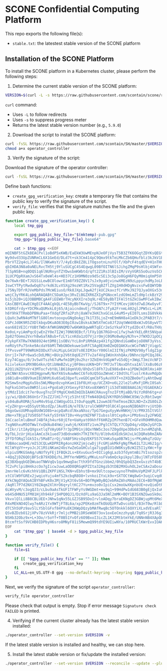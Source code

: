 # SCONE Confidential Computing Platform

This repo exports the following file(s):

- `stable.txt`: the latestest stable version of the SCONE platform

## Installation of the SCONE Platform

To install the SCONE platform in a Kubernetes cluster, please perform the following steps:

1. Determine the current stable version of the SCONE platform:

```bash
VERSION=$(curl -L -s https://raw.githubusercontent.com/scontain/scone/refs/heads/main/stable.txt)
```

`curl` command:

- Uses `-L` to follow redirects
- Uses `-s` to suppress progress meter
- Returns the latest stable version number (e.g., `5.9.0`)

2. Download the script to install the SCONE platform:

```bash
curl -fsSL https://raw.githubusercontent.com/scontain/SH/master/$VERSION/operator_controller > operator_controller
chmod a+x operator_controller
```

3. Verify the signature of the script:

Download the signature of the operator controller:

```bash
curl -fsSL https://raw.githubusercontent.com/scontain/SH/master/$VERSION/operator_controller.asc > operator_controller.asc
```

Define bash functions:

- `create_gpg_verification_key`: create a temporary file that contains the public key to verify the signature of the script.
- `verify_file`: verifies that the signature matches the file and the given public key.

```bash
function create_gpg_verification_key() {
    local tmp_gpg

    export gpg_public_key_file="$(mktemp)-pub.gpg"
    tmp_gpg="${gpg_public_key_file}.base64"

    cat > $tmp_gpg <<EOF
mQINBF5tGZkBEACPxl1oBdP5xKWB/EaEkW3UwMEnpNJeOFjVysT5B3ZfK6OGqtZDYKsQEGtptJ54
Wy9dvd33UpZUNRmCL6X1GeEd/DLd7t+sk3Cm414pC9Qmx9tkTeLMkCZb6QHufblz3kJkV1E86vre
PbrVTZ2q4cLJl4G/IlNKwHsY/7/4yEcBkEZ8L1TOgsotnLnuYOlf/XbPcF4tqdEV+H1nTHGjwcSP
qbIHDA3N8a0aNELRvcTH5tj9YluSUCgC4S4EqwgL09BfOITN6lSJihgZMqP9sHlbj4SWfxvVOyXd
7lSpNSB+nq0DQS1q6lNURnynTZYDwsbmKWbtd/qft2Z1Rs3lBIsIM/sVyVGRS5oOuzVo5CHuhfuP
1LUCPQpRXamJvS64Tx0eWl4s+HD37Cz1H9MN0zo9dScSEi3c5pJo8GgH6FQyM0miqXmP5VmuUFN8
Qe76wkrBE+TJGSSiLewBCOlowrE1m8fX9ZZ0V17sJx9ya0jvinwXMEzN9zLppychdMyJoLEyGplr
3swCYTPytRwdwOq87srkd63LvXSXg29ozWt1Rx25VagBZflZXg1H0dHDgNvzxsFwEQWYDBmG3vh5
i75Ny7DfrRJVeMbPds7McWEiusO/Rk8JXpLJqwA2fjkUC2kavzfCrVMxJ927QJyaOXGx53nXDBSg
wmjC3yYRK4LohQARAQABtC5DaHJpc3RvZiBGZXR6ZXIgPGNocmlzdG9mLmZldHplckBzY29udGFp
bi5jb20+iQJOBBMBCgA4FiEEW8rTHcyNXXIre3q9Lr4E58yBbTIFAl5tGZkCGwMFCwkIBwIGFQoJ
CAsCBBYCAwECHgECF4AACgkQLr4E58yBbTKwVg//SJ6T9x+7YItMCevjU6td7wDJKwOyvFINXP/0
ktDRGfrdy+YDCMkuQUMxkL0j65/AjaicndmvEj/ThGN7cJfyA2FrnmL402glJPWScL+LiMiwonBn
h6Y9hkTTRmbDPBNuPaa+fXdqfZRfa2Pzhj8aW7e3kKChxGCoLG4uM5+yEI07LsmsIG8VkkWTplhG
LQaXc3wRN4oMTNflG8OlmvtooxpuGNgOoAgj7k1T35LjoZ+mE9mNH8a41eDk3c2PAB3t7/rYxstK
CGPcJd0K9R5ZXDlkbqvDKuAO83E0pI0zw1BsksA3W5XfmCo8Jf2UqtWW4XBxWJvDS8ywVTXduZR8
ean681VEICrYUBtTWDrAfWKGNNQMD7w6KWK8gwWRTqECr2eSzYkaFX7tyd2Dc47/R8uTHXgg4chR
Ke0oL+yiAmPqcOjwEn2Y0e7I2Wj70N69EBcf/lFXy1Q67RGO+oCifwjhwkYkELdRt5NVpaUnnEkS
2p82fOomo2Vxrh8wGaTABub+fzLYicnKda1zO7VjzrOmjC0GMo8wApyNJhv+JfWXDJ1pOCpRIuMc
PJykpFXTRw7KN88924etDM8j1sOBV/YcL8nPiRMdAzp4X1fg2QNndiGaWDejoD8NF3yVssInKmg+
neRUytPu75nke9AcdaY6bMlTWbGNOekuwe1oRfC5Ag0EXm0ZmQEQAKXucWCoTWN7jViqpS3NnLgF
JfPvsvePT99WRUHIODuXTskLMipLG41U7s0E3IM3orY00GlmI3IfNjzPKMQV98yfldgZ1gnA91Uy
UnrjI+7kPr6wa5cDdLMNj+BUcp2V6t8qUE2YT7v2af4VgIWUnXnhQAx/DNhncUpPCQqJ8kZ3s9LA
Ezy74Cqgu/0/3v5wVTszh67uMwfm1QMj0u2hzr3ZkEHnVdGpWfvG5dQj+3WqLT3miVcNFIVPgY2P
hiivlekxn1MX9BG4kn/QtibNmBZvLyj0F0mssUKN+DFr7M7JxTlNxxDhtvaIAllXsBs06zPxKTou
A2Q1iNZQYoVr43MTocfvbY8LlB618qmVUO/8hQvSl8Fh72uE986xB4+a1PDWJkDRlHxi409Y1mXR
pkCNWrA5xvcX0IHgpnwR/NxFX6SvAuwNeCC6fo9zQ5GoZWnmCrI0dthLfluslrK4uvMdpDqLYpVm
i6B1uB+oOBV9umIB1NhMi6u6SaQJ8pefLveGDCqmCbF5yAuVXXT+n2XQZBeOefiyAhtDwqDKXvI5
M2Smw5nzMqgXu5bs5WLMNqn0zvphKam11bF0LHtxp/UCZXO+o6L22le2luMxFjDMcI0Sah73Jwno
hqFkxG34tws0WR5lioi+PgoEa0jXYGexyFO74Xvo8XWH5TjiS3dTABEBAAGJAjYEGAEKACAWIQRb
ytMdzI1dcit7er0uvgTnzIFtMgUCXm0ZmQIbIAAKCRAuvgTnzIFtMjaBD/9iYzR0h6tg+uVG8FA5
iy/wi/Qb8C86UnSr73sZZJlH17rVjz51httE7fmN48QkQ2VKYRDh50NWC05W/2cRbtIwqmlkXzAS
ys04uBuROMAj5zeM4v9SqLCSWUguO1LItOuFqqqML12uwm3EfhmTmseZB2LND+ZxZG8OiZeun1d1
+CyZHrgn+xQ5SyUt9bzdZp/JAu05iN/e7E9/zrulCW0RPtOl8C4lgeaoNIBOAOYrvjUtD8vvNuiO
S6goGwsUUMhap8UdW1O8b+acpQaRcdlNxaNXoz/TpG7GeguXyyWvHNKHjlV/PMX35ItVGl9FZ1ph
zNe+xTBjpI7U505bTfekfyS5Y6kTI0v+HvptNZFNF7Iubssl0tCxp0u+iPMz6xuIy2FWGQIWDUta
16CcaolmluBmoFJ4BfAjh4ur60jEfe+UaHyat09khfF6HRZpIM7henB7C+GFeVROHMRdQaw1y7EF
7xgN6hxuM5OTWwlYxQkNu84hWzjxwhj6/KKV8Tz1vmJPglChTQLY7COpD4q/vOQmJyGFCDu3RYxb
rIIkr/itIAyQXgsxtlqTVAyU6F7r3pIM91nj8QxYNW5c3os7Z0gdXpe3Dbdvt3vn4MZqhB/9haIO
NyTbLJcUrjHio1AmCo3k1ued73dDdneWdn7TKITKfU/8lb9v6XEdkSHJxLkCDQRebRmZARAAiPvf
2FfDfORqIlGk5Is/5MaBTzrQj/VABF5HzsOqVEKF557CVmKu5qa0B7W1jsrPKyWkqTzGUyfejSgI
YUBAocaaQHE/mIS3CQLwKDPRIRg4onzHXZjmjcwDjjFcGMjakMkFgNgfMw61LT2LH621g/vLm0qq
KClWYqVY++yoJcJC1RSiNKam24bsYwZeGaGHCulga7igqB1U1dW8KsyBzW2Z5I1yXWc+fgm3Q4DS
ulpiuSMKGSmAg/uNUfVyFEjIFBQk2Ls+8XvuGux5+0ICig6gLazb3fdymtmBi7VIsozsp2r5KC4h
+4QqZjDZ6QOjBFScB79XDDQ/hLJMfYerWBM5LyMKuLnsFVa6mQckpikpyl2BujlNTzFD58hDcpsm
qI3BXbqqbGEQWuaoTNWVqQv1qu9mwqDacTthX9fdTGnzibbm2/0hQSpbQ3ZexGvzzhT4bB1Cgc8X
7C2vPclpi8H4kzcOo7gIicwJuwLaOD8QRGqKPZIta32Agzb3tDB2MXGuhOL2eCSAx2aDosAzlLD6
2mnrHelc6vKchhViQBiZKPFiNSL7KN+vEbhstB+mx9UltcopwcuynoTPm8HuVpM2HFJLPlkK5gTb
xtCUlW9fGREx2jwqioYuju4mfS2kcbqR8O8+lvnkoiIYxLk9x+SXTOCtWq8wG+3uqiCvqd0AEQEA
AYkCNgQYAQoAIBYhBFvK0x3MjV1yK3t6vS6+BOfMgW0yBQJebRmZAhsMAAoJEC6+BOfMgW0yn70P
/AqRl7P7d2NX1Y0ZAqm2XlHrO6q+yltKC27Yu+mvzo0vIpiCsx2moUwXKpnbUE+ovQieDtRswvDz
6LWVyvM/c3ogQJ3/cLbu9aAsTkUF1TFWFyYs9WGDmt+mv9q1+99HdPw1dG683B0gEjQxIuKeKiii
e64SdHNU51FM81HjXh94kFj5HPQ0QJ1/DzXdFLu9aG3Ja5Nl2mMK+BOY1B3SXNZGwoSk0oZM3Su1
VkvxlQlLi8B8CBLUEE+JNhw1qNx55LGZJSB95DoIrvloADqy7braEKNgDZ3GBWjupMt6MeX2n/Fk
R4xMEkNO4Qlwy7eARz1Yx9WTjFT8L6a/xp2PEKe8zmTkObUQzRTwDvcoXbl/B3nT0w/RlbLaXEtd
dTC5h5UPz9avSlLYSblGFxf84PXuEKIKWpDQzybMAfRwqBc5OTOnkkl6OXYiXLxdVEsaRlTtYHI4
QSvBZDzbO12jXPv78zVVkRjr7mljcPMB2iDRSeWO073ov1oxEeCmzzhyq8/7q0SrjR3J6g3b4k15
NSHb32Obz9x+L+3Oo/r5oYf+T0B51YvOfz6O9BxoI3icZL1KJ2MtbtmYkE/UNNnNB4XApQGoZk5i
BtcmftSsf9VCHB0IDPbyH6sro8MNyF81i5MewmQ99tdYE9UIiwNYa/10PRUClKWrEvxIOAK/K3sW
EOF
    cat "$tmp_gpg" | base64 -d > $gpg_public_key_file
}

function verify_file() {
    file=$1

    if [[ "$gpg_public_key_file" == "" ]]; then
        create_gpg_verification_key
    fi
    LC_ALL=en_US.UTF-8 gpg --no-default-keyring --keyring $gpg_public_key_file --verify --status-fd=1 "$file.asc" "$file" 2> /dev/null | grep -e " VALIDSIG $SIGNER" >/dev/null || echo "Signature check FAILED"
}
```

Next, we verify the signature of the script `operator_controller`:

```bash
verify_file operator_controller
```

Please check that output is empty. Stop if error message `Signature check FAILED` is printed. 

4. Verifying if the current cluster already has the latest stable version installed:

```bash
./operator_controller --set-version $VERSION -v
```

If the latest stable version is installed and healthy, we can stop here.

5. Install the latest stable version or fix/update the installed version:

```bash
./operator_controller --set-version $VERSION --reconcile --update --plugin --verbose
```
